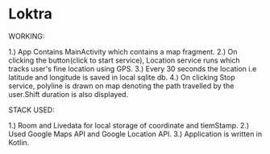 # Loktra

WORKING:

1.) App Contains MainActivity which contains a map fragment.
2.) On clicking the button(click to start service), Location service runs which tracks user's fine location using GPS.
3.) Every 30 seconds the location i.e latitude and longitude is saved in local sqlite db.
4.) On clicking Stop service, polyline is drawn on map denoting the path travelled by the user.Shift duration is also displayed.

STACK USED:

1.) Room and Livedata for local storage of coordinate and tiemStamp.
2.) Used Google Maps API and Google Location API.
3.) Application is written in Kotlin.
